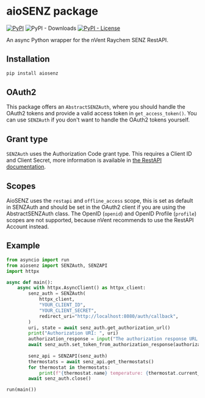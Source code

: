 # aioSENZ package 
[![PyPI](https://img.shields.io/pypi/v/aiosenz)](https://pypi.org/project/aiosenz) ![PyPI - Downloads](https://img.shields.io/pypi/dm/aiosenz) [![PyPI - License](https://img.shields.io/pypi/l/aiosenz?color=blue)](https://github.com/milanmeu/aiosenz/blob/main/COPYING)

An async Python wrapper for the nVent Raychem SENZ RestAPI.

## Installation
```bash
pip install aiosenz
```

## OAuth2
This package offers an `AbstractSENZAuth`, where you should handle the OAuth2 tokens and provide a valid access token in `get_access_token()`. You can use `SENZAuth` if you don't want to handle the OAuth2 tokens yourself.

## Grant type

`SENZAuth` uses the Authorization Code grant type. This requires a Client ID and Client Secret, more information is available in [the RestAPI documentation](https://api.senzthermostat.nvent.com).

## Scopes
AioSENZ uses the `restapi` and `offline_access` scope, this is set as default in SENZAuth and should be set in the OAuth2 client if you are using the AbstractSENZAuth class. The OpenID (`openid`) and OpenID Profile (`profile`) scopes are not supported, because nVent recommends to use the RestAPI Account instead.

## Example
```python
from asyncio import run
from aiosenz import SENZAuth, SENZAPI
import httpx

async def main():
    async with httpx.AsyncClient() as httpx_client:
        senz_auth = SENZAuth(
            httpx_client,
            "YOUR_CLIENT_ID",
            "YOUR_CLIENT_SECRET",
            redirect_uri="http://localhost:8080/auth/callback",
        )
        uri, state = await senz_auth.get_authorization_url()
        print("Authorization URI: ", uri)
        authorization_response = input("The authorization response URL: ")
        await senz_auth.set_token_from_authorization_response(authorization_response)
        
        senz_api = SENZAPI(senz_auth)
        thermostats = await senz_api.get_thermostats()
        for thermostat in thermostats:
            print(f"{thermostat.name} temperature: {thermostat.current_temperatue}")
        await senz_auth.close()

run(main())
```
